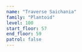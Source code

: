 ```yaml
---
name: "Traverse Saichania"
family: "Plantoid"
level: 100
start_floor: 57
end_floor: 59
patrol: false
---
```

